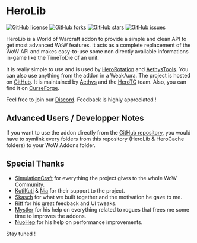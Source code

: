# HeroLib

[![GitHub license](https://img.shields.io/badge/license-EUPL-blue.svg)](https://raw.githubusercontent.com/herotc/hero-lib/master/LICENSE) [![GitHub forks](https://img.shields.io/github/forks/herotc/herolib.svg)](https://github.com/herotc/hero-lib/network) [![GitHub stars](https://img.shields.io/github/stars/herotc/hero-lib.svg)](https://github.com/herotc/hero-lib/stargazers) [![GitHub issues](https://img.shields.io/github/issues/herotc/hero-lib.svg)](https://github.com/herotc/hero-lib/issues)

HeroLib is a World of Warcraft addon to provide a simple and clean API to get most advanced WoW features.
It acts as a complete replacement of the WoW API and makes easy-to-use some non directly available informations in-game like the TimeToDie of an unit.

It is really simple to use and is used by [HeroRotation](https://github.com/herotc/hero-rotation) and [AethysTools](https://github.com/aethys256/AethysTools).
You can also use anything from the addon in a WeakAura.
The project is hosted on [GitHub](https://github.com/herotc/hero-lib).
It is maintained by [Aethys](https://github.com/aethys256/) and the [HeroTC](https://github.com/herotc) team.
Also, you can find it on [CurseForge](https://www.curseforge.com/wow/addons/herolib).

Feel free to join our [Discord](https://discord.gg/tFR2uvK). Feedback is highly appreciated !

## Advanced Users / Developper Notes

If you want to use the addon directly from the [GitHub repository](https://github.com/herotc/hero-lib), you would have to symlink every folders from this repository (HeroLib & HeroCache folders) to your WoW Addons folder.

## Special Thanks

- [SimulationCraft](http://simulationcraft.org/) for everything the project gives to the whole WoW Community.
- [KutiKuti](https://github.com/Kutikuti) & [Nia](https://github.com/Nianel) for their support to the project.
- [Skasch](https://github.com/skasch) for what we built together and the motivation he gave to me.
- [Riff](https://github.com/tombell) for his great feedback and UI tweaks.
- [Mystler](https://github.com/Mystler) for his help on everything related to rogues that frees me some time to improves the addons.
- [NuoHep](https://github.com/nuoHep) for his help on performance improvements.

Stay tuned !
